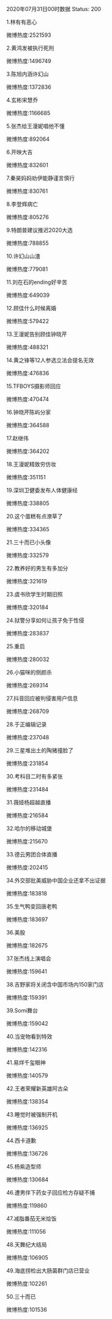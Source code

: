 2020年07月31日00时数据
Status: 200

1.林有有恶心

微博热度:2521593

2.黄鸿发被执行死刑

微博热度:1496749

3.陈旭内涵许幻山

微博热度:1372836

4.玄彬宋慧乔

微博热度:1166685

5.张杰给王漫妮唱他不懂

微博热度:892064

6.开映大吉

微博热度:832601

7.秦昊妈妈劝伊能静谨言慎行

微博热度:830761

8.李登辉病亡

微博热度:805276

9.特朗普建议推迟2020大选

微博热度:788855

10.许幻山山渣

微博热度:779081

11.刘在石的ending好辛苦

微博热度:649039

12.顾佳什么时候离婚

微博热度:579422

13.王漫妮告别顾佳钟晓芹

微博热度:488321

14.黄之锋等12人参选立法会提名无效

微博热度:476836

15.TFBOYS摄影师回应

微博热度:470474

16.钟晓芹陈屿分家

微博热度:364588

17.赵继伟

微博热度:364202

18.王漫妮精致穷仿妆

微博热度:351151

19.深圳卫健委发布人体健康经

微博热度:338805

20.这个蛋糕有点潦草了

微博热度:334365

21.三十而已小头像

微博热度:332579

22.教养好的男生有多加分

微博热度:321619

23.虞书欣学生时期旧照

微博热度:320184

24.狱警分享如何让孩子免于性侵

微博热度:283837

25.重启

微博热度:280032

26.小猫咪的侧颜杀

微博热度:269314

27.抖音回应被判侵害用户信息

微博热度:268709

28.于正编辑记录

微博热度:237048

29.三星堆出土的陶猪撞脸了

微博热度:231854

30.考科目二时有多紧张

微博热度:231484

31.薇娅杨超越直播

微博热度:216584

32.哈尔的移动城堡

微博热度:215670

33.德云男团合体直播

微博热度:202415

34.外交部批美威胁中国企业还拿不出证据

微博热度:183818

35.生气鸭变回唐老鸭

微博热度:183697

36.美股

微博热度:182675

37.张杰线上演唱会

微博热度:159641

38.吉野家将关闭含中国市场内150家门店

微博热度:159391

39.Somi舞台

微博热度:159042

40.当宠物看到特效

微博热度:142316

41.易烊千玺眼神

微博热度:140579

42.王者荣耀新英雄阿古朵

微博热度:138354

43.睡觉时被强制开机

微博热度:136925

44.西卡道歉

微博热度:136726

45.杨紫造型师

微博热度:130684

46.遭男伴下药女子回应检方存疑不捕

微博热度:119860

47.减脂番茄无米烩饭

微博热度:111056

48.天舞纪大结局

微博热度:106905

49.海底捞检出大肠菌群门店已营业

微博热度:102261

50.三十而已

微博热度:101536

